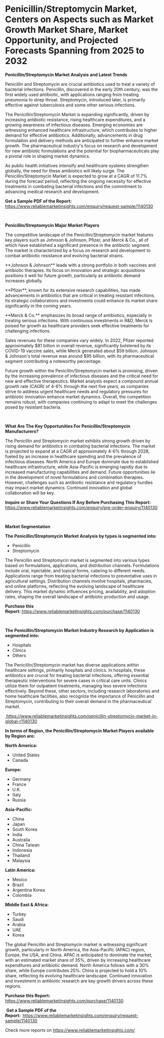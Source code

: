 <p><h1>Penicillin/Streptomycin Market, Centers on Aspects such as Market Growth Market Share, Market Opportunity, and Projected Forecasts Spanning from 2025 to 2032</h1></p><p><strong>Penicillin/Streptomycin Market Analysis and Latest Trends</strong></p>
<p><p>Penicillin and Streptomycin are crucial antibiotics used to treat a variety of bacterial infections. Penicillin, discovered in the early 20th century, was the first widely used antibiotic, with applications ranging from treating pneumonia to strep throat. Streptomycin, introduced later, is primarily effective against tuberculosis and some other serious infections. </p><p>The Penicillin/Streptomycin Market is expanding significantly, driven by increasing antibiotic resistance, rising healthcare expenditures, and a growing awareness of infectious diseases. Emerging economies are witnessing enhanced healthcare infrastructure, which contributes to higher demand for effective antibiotics. Additionally, advancements in drug formulation and delivery methods are anticipated to further enhance market growth. The pharmaceutical industry's focus on research and development for new antibiotic formulations and the potential for biopharmaceuticals play a pivotal role in shaping market dynamics.</p><p>As public health initiatives intensify and healthcare systems strengthen globally, the need for these antibiotics will likely surge. The Penicillin/Streptomycin Market is expected to grow at a CAGR of 11.7% during the forecast period, reflecting the ongoing necessity for effective treatments in combating bacterial infections and the commitment to advancing medical research and development.</p></p>
<p><strong>Get a Sample PDF of the Report:&nbsp;</strong> <a href="https://www.reliablemarketinsights.com/enquiry/request-sample/1140130?utm_campaign=2631&utm_medium=2&utm_source=Github&utm_content=ia&utm_term=25032025&utm_id=penicillinstreptomycin">https://www.reliablemarketinsights.com/enquiry/request-sample/1140130</a></p>
<p>&nbsp;</p>
<p><strong>Penicillin/Streptomycin Major Market Players</strong></p>
<p><p>The competitive landscape of the Penicillin/Streptomycin market features key players such as Johnson & Johnson, Pfizer, and Merck & Co., all of which have established a significant presence in the antibiotic segment. The market is characterized by a focus on research and development to combat antibiotic resistance and evolving bacterial strains.</p><p>**Johnson & Johnson** leads with a strong portfolio in both vaccines and antibiotic therapies. Its focus on innovation and strategic acquisitions positions it well for future growth, particularly as antibiotic demand increases globally.</p><p>**Pfizer**, known for its extensive research capabilities, has made advancements in antibiotics that are critical in treating resistant infections. Its strategic collaborations and investments could enhance its market share significantly in the coming years.</p><p>**Merck & Co.** emphasizes its broad range of antibiotics, especially in treating serious infections. With continuous investments in R&D, Merck is poised for growth as healthcare providers seek effective treatments for challenging infections.</p><p>Sales revenues for these companies vary widely. In 2022, Pfizer reported approximately $81 billion in overall revenue, significantly bolstered by its COVID-19 vaccine sales, while Merck generated about $59 billion. Johnson & Johnson's total revenue was around $95 billion, with its pharmaceutical segment contributing a noteworthy percentage.</p><p>Future growth within the Penicillin/Streptomycin market is promising, driven by the increasing prevalence of infectious diseases and the critical need for new and effective therapeutics. Market analysts expect a compound annual growth rate (CAGR) of 4-6% through the next five years, as companies strive to address urgent healthcare needs and regulatory pressures for antibiotic innovation enhance market dynamics. Overall, the competition remains robust, with companies continuing to adapt to meet the challenges posed by resistant bacteria.</p></p>
<p>&nbsp;</p>
<p><strong>What Are The Key Opportunities For Penicillin/Streptomycin Manufacturers?</strong></p>
<p><p>The Penicillin and Streptomycin market exhibits strong growth driven by rising demand for antibiotics in combating bacterial infections. The market is projected to expand at a CAGR of approximately 4-6% through 2028, fueled by an increase in healthcare spending and the prevalence of infectious diseases. North America and Europe dominate due to established healthcare infrastructure, while Asia-Pacific is emerging rapidly due to increased manufacturing capabilities and demand. Future opportunities lie in the development of novel formulations and combination therapies. However, challenges such as antibiotic resistance and regulatory hurdles may impact market dynamics. Continued innovation and global collaboration will be key.</p></p>
<p><strong>Inquire or Share Your Questions If Any Before Purchasing This Report:</strong> <a href="https://www.reliablemarketinsights.com/enquiry/pre-order-enquiry/1140130?utm_campaign=2631&utm_medium=2&utm_source=Github&utm_content=ia&utm_term=25032025&utm_id=penicillinstreptomycin">https://www.reliablemarketinsights.com/enquiry/pre-order-enquiry/1140130</a></p>
<p>&nbsp;</p>
<p><strong>Market Segmentation</strong></p>
<p><strong>The Penicillin/Streptomycin Market Analysis by types is segmented into:</strong></p>
<p><ul><li>Penicillin</li><li>Streptomycin</li></ul></p>
<p><p>The Penicillin and Streptomycin market is segmented into various types based on formulations, applications, and distribution channels. Formulations include oral, injectable, and topical forms, catering to different needs. Applications range from treating bacterial infections to preventative uses in agricultural settings. Distribution channels involve hospitals, pharmacies, and online platforms, reflecting the evolving landscape of healthcare delivery. This market dynamic influences pricing, availability, and adoption rates, shaping the overall landscape of antibiotic production and usage.</p></p>
<p><strong>Purchase this Report:&nbsp;</strong><a href="https://www.reliablemarketinsights.com/purchase/1140130?utm_campaign=2631&utm_medium=2&utm_source=Github&utm_content=ia&utm_term=25032025&utm_id=penicillinstreptomycin">https://www.reliablemarketinsights.com/purchase/1140130</a></p>
<p>&nbsp;</p>
<p><strong>The Penicillin/Streptomycin Market Industry Research by Application is segmented into:</strong></p>
<p><ul><li>Hospitals</li><li>Clinics</li><li>Others</li></ul></p>
<p><p>The Penicillin/Streptomycin market has diverse applications within healthcare settings, primarily hospitals and clinics. In hospitals, these antibiotics are crucial for treating bacterial infections, offering essential therapeutic interventions for severe cases in critical care units. Clinics utilize them for outpatient treatments, managing less severe infections effectively. Beyond these, other sectors, including research laboratories and home healthcare facilities, also recognize the importance of Penicillin and Streptomycin, contributing to their overall demand in the pharmaceutical market.</p></p>
<p><a href="https://www.reliablemarketinsights.com/penicillin-streptomycin-market-in-global-r1140130?utm_campaign=2631&utm_medium=2&utm_source=Github&utm_content=ia&utm_term=25032025&utm_id=penicillinstreptomycin">&nbsp;https://www.reliablemarketinsights.com/penicillin-streptomycin-market-in-global-r1140130</a></p>
<p><strong>In terms of Region, the Penicillin/Streptomycin Market Players available by Region are:</strong></p>
<p>
    <p> <strong> North America: </strong>
        <ul>
            <li>United States</li>
            <li>Canada</li>
        </ul>
        </p> 
    <p> <strong> Europe: </strong>
        <ul>
            <li>Germany</li>
            <li>France</li>
            <li>U.K.</li>
            <li>Italy</li>
            <li>Russia</li>
        </ul>
        </p> 
    <p> <strong> Asia-Pacific: </strong>
        <ul>
            <li>China</li>
            <li>Japan</li>
            <li>South Korea</li>
            <li>India</li>
            <li>Australia</li>
            <li>China Taiwan</li>
            <li>Indonesia</li>
            <li>Thailand</li>
            <li>Malaysia</li>
        </ul>
        </p> 
    <p> <strong> Latin America: </strong>
        <ul>
            <li>Mexico</li>
            <li>Brazil</li>
            <li>Argentina Korea</li>
            <li>Colombia</li>
        </ul>
        </p> 
    <p> <strong> Middle East & Africa: </strong>
        <ul>
            <li>Turkey</li>
            <li>Saudi</li>
            <li>Arabia</li>
            <li>UAE</li>
            <li>Korea</li>
        </ul>
    </p>
    </p>
<p><p>The global Penicillin and Streptomycin market is witnessing significant growth, particularly in North America, the Asia-Pacific (APAC) region, Europe, the USA, and China. APAC is anticipated to dominate the market, with an estimated market share of 35%, driven by increasing healthcare expenditures and antibiotic demand. North America follows with a 30% share, while Europe contributes 25%. China is projected to hold a 10% share, reflecting its evolving healthcare landscape. Continued innovation and investment in antibiotic research are key growth drivers across these regions.</p></p>
<p><strong>Purchase this Report: </strong><a href="https://www.reliablemarketinsights.com/purchase/1140130?utm_campaign=2631&utm_medium=2&utm_source=Github&utm_content=ia&utm_term=25032025&utm_id=penicillinstreptomycin">https://www.reliablemarketinsights.com/purchase/1140130</a></p>
<p>&nbsp;<strong>Get a Sample PDF of the Report:&nbsp;&nbsp;</strong><a href="https://www.reliablemarketinsights.com/enquiry/request-sample/1140130?utm_campaign=2631&utm_medium=2&utm_source=Github&utm_content=ia&utm_term=25032025&utm_id=penicillinstreptomycin">https://www.reliablemarketinsights.com/enquiry/request-sample/1140130</a></p>
<p><strong></strong></p>
<p>Check more reports on <a href="https://www.reliablemarketinsights.com/?utm_campaign=2631&utm_medium=2&utm_source=Github&utm_content=ia&utm_term=25032025&utm_id=penicillinstreptomycin">https://www.reliablemarketinsights.com/</a></p>